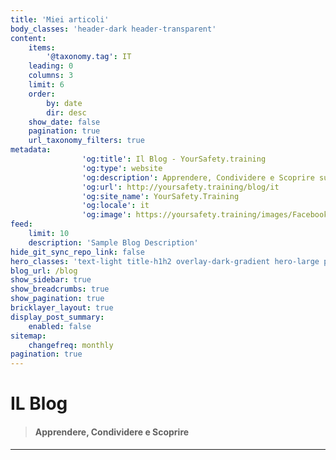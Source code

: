 ```yaml
---
title: 'Miei articoli'
body_classes: 'header-dark header-transparent'
content:
    items:
        '@taxonomy.tag': IT
    leading: 0
    columns: 3
    limit: 6
    order:
        by: date
        dir: desc
    show_date: false
    pagination: true
    url_taxonomy_filters: true
metadata:
                'og:title': Il Blog - YourSafety.training
                'og:type': website
                'og:description': Apprendere, Condividere e Scoprire sulla violenza al lavoro.
                'og:url': http://yoursafety.training/blog/it
                'og:site_name': YourSafety.Training
                'og:locale': it
                'og:image': https://yoursafety.training/images/Facebook_opengraph.png
feed:
    limit: 10
    description: 'Sample Blog Description'
hide_git_sync_repo_link: false
hero_classes: 'text-light title-h1h2 overlay-dark-gradient hero-large parallax'
blog_url: /blog
show_sidebar: true
show_breadcrumbs: true
show_pagination: true
bricklayer_layout: true
display_post_summary:
    enabled: false
sitemap:
    changefreq: monthly
pagination: true
---
```


# IL **Blog**
> #### Apprendere, Condividere e Scoprire
---
